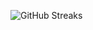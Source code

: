 ![GitHub Streaks](https://github-streaks-mqc9.onrender.com/streak/happilli/image?theme=midnight&cache_bust=1742899528)
